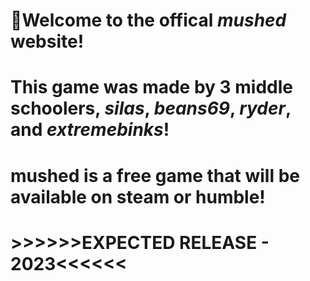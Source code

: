#  👋**Welcome to the offical *mushed* website!**
#  **This game was made by 3 middle schoolers, _silas_, _beans69_, _ryder_, and _extremebinks_!**
#  mushed is a **free** game that will be available on steam or humble!
#  >>>>>>**EXPECTED RELEASE - 2023**<<<<<<
